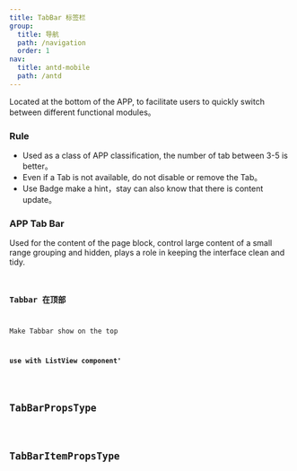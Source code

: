 ```yaml
---
title: TabBar 标签栏
group:
  title: 导航
  path: /navigation
  order: 1
nav:
  title: antd-mobile
  path: /antd
---
```


Located at the bottom of the APP, to facilitate users to quickly switch between different functional modules。

### Rule
- Used as a class of APP classification, the number of tab between 3-5 is better。
- Even if a Tab is not available, do not disable or remove the Tab。
- Use Badge make a hint，stay can also know that there is content update。

### APP Tab Bar
Used for the content of the page block, control large content of a small range grouping and hidden, plays a role in keeping the interface clean and tidy.
<code src="./demos/basic.tsx" />

### Tabbar 在顶部
Make Tabbar show on the top
<code src="./demos/top-tabbar.tsx" />

### use with ListView component'
<code src="./demos/listview-tabbar.tsx" />

# TabBarPropsType
<API src="./index.tsx"/>

# TabBarItemPropsType
<API src="./tabItem.tsx" exports='["default"]'/>